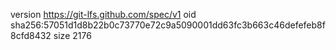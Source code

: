 version https://git-lfs.github.com/spec/v1
oid sha256:57051d1d8b22b0c73770e72c9a5090001dd63fc3b663c46defefeb8f8cfd8432
size 2176
